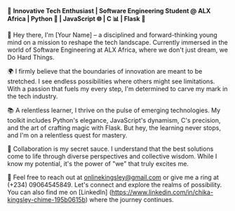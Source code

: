 
🚀 **Innovative Tech Enthusiast | Software Engineering Student @ ALX Africa | Python 🐍 | JavaScript 🌐 | C 📊 | Flask 🌟**

👋 Hey there, I'm [Your Name] – a disciplined and forward-thinking young mind on a mission to reshape the tech landscape. Currently immersed in the world of Software Engineering at ALX Africa, where we don't just dream, we Do Hard Things.

🌍 I firmly believe that the boundaries of innovation are meant to be stretched. I see endless possibilities where others might see limitations. With a passion that fuels my every step, I'm determined to carve my mark in the tech industry.

📚 A relentless learner, I thrive on the pulse of emerging technologies. My toolkit includes Python's elegance, JavaScript's dynamism, C's precision, and the art of crafting magic with Flask. But hey, the learning never stops, and I'm on a relentless quest for mastery.

🤝 Collaboration is my secret sauce. I understand that the best solutions come to life through diverse perspectives and collective wisdom. While I know my potential, it's the power of "we" that truly excites me. 

📧 Feel free to reach out at onlinekingsley@gmail.com or give me a ring at (+234) 09064545849. Let's connect and explore the realms of possibility. You can also find me on [LinkedIn] (https://www.linkedin.com/in/chika-kingsley-chime-195b0615b) where the journey continues.
